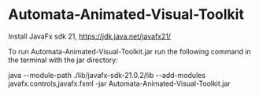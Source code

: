 # Automata-Animated-Visual-Toolkit

Install JavaFx sdk 21, https://jdk.java.net/javafx21/

To run Automata-Animated-Visual-Toolkit.jar run the following command in the terminal with the jar directory:

java --module-path ./lib/javafx-sdk-21.0.2/lib --add-modules javafx.controls,javafx.fxml -jar Automata-Animated-Visual-Toolkit.jar